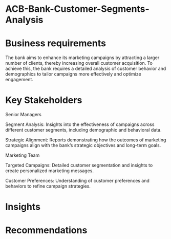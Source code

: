 # ACB-Bank-Customer-Segments-Analysis
# Business requirements 

The bank aims to enhance its marketing campaigns by attracting a larger number of clients, thereby increasing overall customer acquisition. To achieve this, the bank requires a detailed analysis of customer behavior and demographics to tailor campaigns more effectively and optimize engagement.

# Key Stakeholders 
Senior Managers
  
  Segment Analysis: Insights into the effectiveness of campaigns across different customer segments, including demographic and behavioral data.
  
  Strategic Alignment: Reports demonstrating how the outcomes of marketing campaigns align with the bank’s strategic objectives and long-term goals.
  
Marketing Team
   
   Targeted Campaigns: Detailed customer segmentation and insights to create personalized marketing messages.
   
   Customer Preferences: Understanding of customer preferences and behaviors to refine campaign strategies.

# Insights 
# Recommendations 

